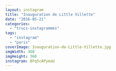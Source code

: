 ```yaml
---
layout: instagram
title: "Inauguration de Little Villette"
date: "2016-05-21"
categories: 
  - "trucs-instagrammes"
tags: 
  - "instagram"
  - "paris"
coverImage: Inauguration-de-Little-Villette.jpg
imgWidth: 360
imgHeight: 360
instagram: BFq5cAPymaU
---
```

